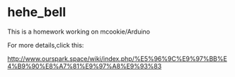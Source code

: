 # hehe_bell
This is a homework working on mcookie/Arduino

For more details,click this:

http://www.ourspark.space/wiki/index.php/%E5%96%9C%E9%97%BB%E4%B9%90%E8%A7%81%E9%97%A8%E9%93%83
